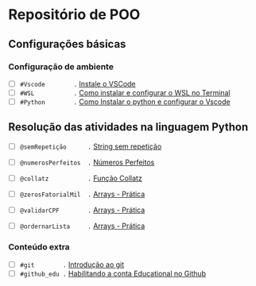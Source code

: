 # Repositório de POO

## Configurações básicas

### Configuração de ambiente<!-- +xp:0 -->
- [ ] `#Vscode        .` [Instale o VSCode](https://code.visualstudio.com/download)
- [ ] `#WSL           .` [Como instalar e configurar o WSL no Terminal](https://code.visualstudio.com/download)
- [ ] `#Python        .` [Como Instalar o python e configurar o Vscode](wiki/git/README.md)

## Resolução das atividades na linguagem Python
- [ ] `@semRepetição      .` [String sem repetição](python/sem_repeticao.md)
- [ ] `@numerosPerfeitos  .` [Números Perfeitos](python/numeros_perfeitos.md)
- [ ] `@collatz           .` [Função Collatz](python/collatz.md)
- [ ] `@zerosFatorialMil  .` [Arrays - Prática](typescript/arrays_pratica.md)
- [ ] `@validarCPF        .` [Arrays - Prática](typescript/arrays_pratica.md)
- [ ] `@ordernarLista     .` [Arrays - Prática](typescript/arrays_pratica.md)


### Conteúdo extra

- [ ] `#git        .` [Introdução ao git](wiki/git/README.md)
- [ ] `#github_edu .` [Habilitando a conta Educational no Github](wiki/git/github.md)
